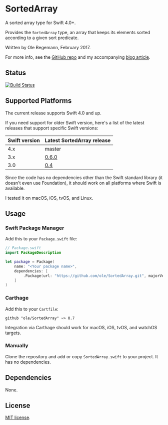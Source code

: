 # SortedArray

A sorted array type for Swift 4.0+.

Provides the `SortedArray` type, an array that keeps its elements sorted according to a given sort predicate.

Written by Ole Begemann, February 2017.

For more info, see the [GitHub repo](https://github.com/ole/SortedArray) and my accompanying [blog article](https://oleb.net/blog/2017/02/sorted-array/).

## Status

[![Build Status](https://travis-ci.org/ole/SortedArray.svg?branch=master)](https://travis-ci.org/ole/SortedArray)

## Supported Platforms

The current release supports Swift 4.0 and up.

If you need support for older Swift version, here's a list of the latest releases that support specific Swift versions:

| Swift version | Latest SortedArray release |
| ------------- | -------------------------- |
| 4.x           | master                     |
| 3.x           | [0.6.0](https://github.com/ole/SortedArray/releases/tag/0.6.0) |
| 3.0           | [0.4](https://github.com/ole/SortedArray/releases/tag/0.4.0)   |

Since the code has no dependencies other than the Swift standard library (it doesn't even use Foundation), it should work on all platforms where Swift is available.

I tested it on macOS, iOS, tvOS, and Linux.

## Usage

### Swift Package Manager

Add this to your `Package.swift` file:

```swift
// Package.swift
import PackageDescription

let package = Package(
    name: "<Your package name>",
    dependencies: [
        .Package(url: "https://github.com/ole/SortedArray.git", majorVersion: 0)
    ]
)
```

### Carthage

Add this to your `Cartfile`:

```
github "ole/SortedArray" ~> 0.7
```

Integration via Carthage should work for macOS, iOS, tvOS, and watchOS targets.

### Manually

Clone the repository and add or copy `SortedArray.swift` to your project. It has no dependencies.

## Dependencies

None.

## License

[MIT license](https://github.com/ole/SortedArray/blob/master/LICENSE.txt).
